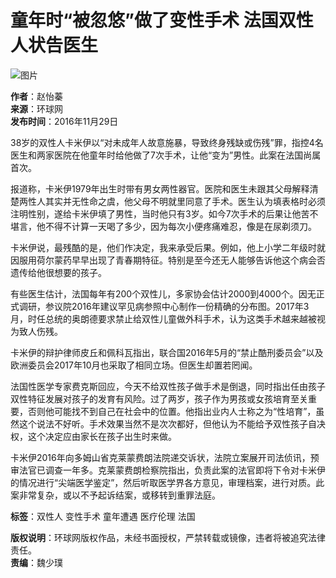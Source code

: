 # 童年时“被忽悠”做了变性手术 法国双性人状告医生

![图片](//rs2.huanqiucdn.cn/huanqiu/image/m/share.jpg)

**作者**：赵怡蓁  
**来源**：环球网  
**发布时间**：2016年11月29日  

38岁的双性人卡米伊以“对未成年人故意施暴，导致终身残缺或伤残”罪，指控4名医生和两家医院在他童年时给他做了7次手术，让他“变为”男性。此案在法国尚属首次。

报道称，卡米伊1979年出生时带有男女两性器官。医院和医生未跟其父母解释清楚两性人其实并无性命之虞，他父母不明就里同意了手术。医生认为填表格时必须注明性别，遂给卡米伊填了男性，当时他只有3岁。如今7次手术的后果让他苦不堪言，他不得不计算一天喝了多少，因为每次小便疼痛难忍，像是在尿剃须刀。

卡米伊说，最残酷的是，他们作决定，我来承受后果。例如，他上小学二年级时就因服用荷尔蒙药早早出现了青春期特征。特别是至今还无人能够告诉他这个病会否遗传给他很想要的孩子。

有些医生估计，法国每年有200个双性儿，多家协会估计2000到4000个。因无正式调研，参议院2016年建议罕见病参照中心制作一份精确的分布图。2017年3月，时任总统的奥朗德要求禁止给双性儿童做外科手术，认为这类手术越来越被视为致人伤残。

卡米伊的辩护律师皮丘和佩科瓦指出，联合国2016年5月的“禁止酷刑委员会”以及欧洲委员会2017年10月也采取了相同立场。但医生却置若罔闻。

法国性医学专家费克斯回应，今天不给双性孩子做手术是倒退，同时指出任由孩子双性特征发展对孩子的发育有风险。过了两岁，孩子作为男孩或女孩培育至关重要，否则他可能找不到自己在社会中的位置。他指出业内人士称之为“性培育”，虽然这个说法不好听。手术效果当然不是次次都好，但他认为不能给予双性孩子自决权，这个决定应由家长在孩子出生时来做。

卡米伊2016年向多姆山省克莱蒙费朗法院递交诉状，法院立案展开司法侦讯，预审法官已调查一年多。克莱蒙费朗检察院指出，负责此案的法官即将下令对卡米伊的情况进行“尖端医学鉴定”，然后听取医学界各方意见，审理档案，进行对质。此案非常复杂，或以不予起诉结案，或移转到重罪法庭。

**标签**：双性人 变性手术 童年遭遇 医疗伦理 法国

**版权说明**：环球网版权作品，未经书面授权，严禁转载或镜像，违者将被追究法律责任。  
**责编**：魏少璞